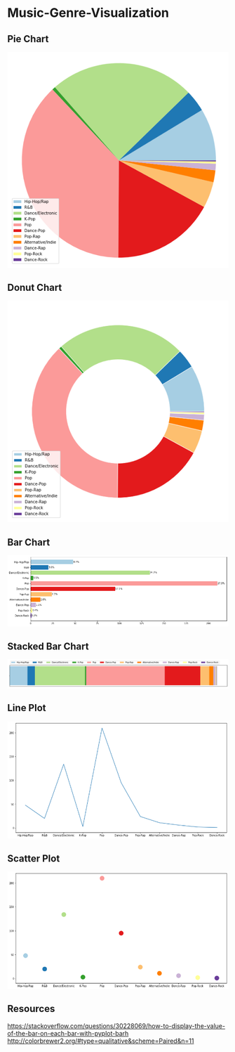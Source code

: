 # Music-Genre-Visualization

## Pie Chart
![](pictures/output_3_0.png)

## Donut Chart
![](pictures/output_5_0.png)

## Bar Chart
![](pictures/output_7_0.png)

## Stacked Bar Chart
![](pictures/output_9_0.png)

## Line Plot
![](pictures/output_11_0.png)

## Scatter Plot
![](pictures/output_13_0.png)

## Resources
https://stackoverflow.com/questions/30228069/how-to-display-the-value-of-the-bar-on-each-bar-with-pyplot-barh  
http://colorbrewer2.org/#type=qualitative&scheme=Paired&n=11
